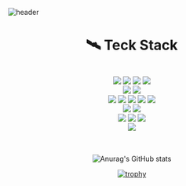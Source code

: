 ![header](https://capsule-render.vercel.app/api?type=waving&color=0:7878FF,80:000000&height=200&section=header&text=Hello%20jjunny%20World🌙&desc=Welcon%20to%20Front%20end%20world&descAlign=65&descAlignY=55&fontSize=50&animation=twinkling&fontAlignY=35&fontColor=ffffff&stroke=FFFFFF&stokeWidth=1)
<div align=center><h1>🛰 Teck Stack</h1></div>
<div align=center>
   <br/>
   <img src="https://img.shields.io/badge/html5-E34F26?style=for-the-badge&logo=html5&logoColor=white"> 
   <img src="https://img.shields.io/badge/css-1572B6?style=for-the-badge&logo=css3&logoColor=white"> 
  <img src="https://img.shields.io/badge/javascript-F7DF1E?style=for-the-badge&logo=javascript&logoColor=black"> 
  <img src="https://img.shields.io/badge/jquery-0769AD?style=for-the-badge&logo=jquery&logoColor=white">
  <br/>
  <img src="https://img.shields.io/badge/sass-CC6699?style=for-the-badge&logo=Sass&logoColor=white">
  <img src="https://img.shields.io/badge/styled components-DB7093?style=for-the-badge&logo=styled-components&logoColor=white">
  <br/>
  <img src="https://img.shields.io/badge/react-61DAFB?style=for-the-badge&logo=react&logoColor=black">
   <img src="https://img.shields.io/badge/Redux-764ABC?style=for-the-badge&logo=Redux&logoColor=white">
  <img src="https://img.shields.io/badge/flutter-02569B?style=for-the-badge&logo=flutter&logoColor=white">
  <img src="https://img.shields.io/badge/node.js-339933?style=for-the-badge&logo=Node.js&logoColor=white">
  <img src="https://img.shields.io/badge/npm-CB3837?style=for-the-badge&logo=npm&logoColor=white">
   <br />
   <img src="https://img.shields.io/badge/github-181717?style=for-the-badge&logo=github&logoColor=white">
   <img src="https://img.shields.io/badge/Netlify-00C7B7?style=for-the-badge&logo=Netlify&logoColor=white">
   <br/>
   <div>
  <img src="https://img.shields.io/badge/Bootstrap-7952B3?style=for-the-badge&logo=Bootstrap&logoColor=white">
  <img src="https://img.shields.io/badge/Ant Design-0170FE?style=for-the-badge&logo=Ant Design&logoColor=white">
  <img src="https://img.shields.io/badge/MUI-007FFF?style=for-the-badge&logo=MUI&logoColor=white">
  </div>
  <div align=center>
   <img src="https://img.shields.io/badge/Visual Studio Code-007ACC?style=for-the-badge&logo=Visual Studio Code&logoColor=white">
   </div>
   <br/>
   <br/>
 
![Anurag's GitHub stats](https://github-readme-stats.vercel.app/api?username=G-jjunny&show_icons=true&theme=cobalt)

   [![trophy](https://github-profile-trophy.vercel.app/?username=G-jjunny)](https://github.com/ryo-ma/github-profile-trophy)
</div>


